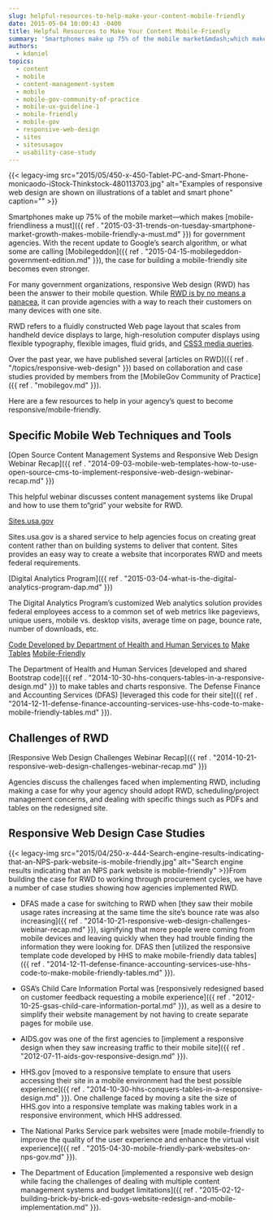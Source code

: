 ```yaml
---
slug: helpful-resources-to-help-make-your-content-mobile-friendly
date: 2015-05-04 10:00:43 -0400
title: Helpful Resources to Make Your Content Mobile-Friendly
summary: 'Smartphones make up 75% of the mobile market&mdash;which makes mobile-friendliness a must for government agencies. With the recent update to Google’s search algorithm, or what some are calling Mobilegeddon, the case for building a mobile-friendly site becomes even stronger. For many government organizations, responsive Web design (RWD) has been the answer to their mobile question.'
authors:
  - kdaniel
topics:
  - content
  - mobile
  - content-management-system
  - mobile
  - mobile-gov-community-of-practice
  - mobile-ux-guideline-1
  - mobile-friendly
  - mobile-gov
  - responsive-web-design
  - sites
  - sitesusagov
  - usability-case-study
---
```


{{< legacy-img src="2015/05/450-x-450-Tablet-PC-and-Smart-Phone-monicaodo-iStock-Thinkstock-480113703.jpg" alt="Examples of responsive web design are shown on illustrations of a tablet and smart phone" caption="" >}}

Smartphones make up 75% of the mobile market—which makes [mobile-friendliness a must]({{ ref . "2015-03-31-trends-on-tuesday-smartphone-market-growth-makes-mobile-friendly-a-must.md" }}) for government agencies. With the recent update to Google’s search algorithm, or what some are calling [Mobilegeddon]({{ ref . "2015-04-15-mobilegeddon-government-edition.md" }}), the case for building a mobile-friendly site becomes even stronger.

For many government organizations, responsive Web design (RWD) has been the answer to their mobile question. While [RWD is by no means a panacea](http://www.smashingmagazine.com/2014/07/22/responsive-web-design-should-not-be-your-only-mobile-strategy/), it can provide agencies with a way to reach their customers on many devices with one site.

RWD refers to a fluidly constructed Web page layout that scales from handheld device displays to large, high-resolution computer displays using flexible typography, flexible images, fluid grids, and [CSS3 media queries](http://www.w3.org/TR/css3-mediaqueries/).

Over the past year, we have published several [articles on RWD]({{ ref . "/topics/responsive-web-design" }}) based on collaboration and case studies provided by members from the [MobileGov Community of Practice]({{ ref . "mobilegov.md" }}).

Here are a few resources to help in your agency&#8217;s quest to become responsive/mobile-friendly.

## **Specific Mobile Web Techniques and Tools**

[Open Source Content Management Systems and Responsive Web Design Webinar Recap]({{ ref . "2014-09-03-mobile-web-templates-how-to-use-open-source-cms-to-implement-responsive-web-design-webinar-recap.md" }})

This helpful webinar discusses content management systems like Drupal and how to use them to“grid” your website for RWD.

[Sites.usa.gov](https://sites.usa.gov/)

Sites.usa.gov is a shared service to help agencies focus on creating great content rather than on building systems to deliver that content. Sites provides an easy way to create a website that incorporates RWD and meets federal requirements.

[Digital Analytics Program]({{ ref . "2015-03-04-what-is-the-digital-analytics-program-dap.md" }})

The Digital Analytics Program&#8217;s customized Web analytics solution provides federal employees access to a common set of web metrics like pageviews, unique users, mobile vs. desktop visits, average time on page, bounce rate, number of downloads, etc.

[Code Developed by Department of Health and Human Services to](https://github.com/HHS/HHS-Responsive-Design) [Make](https://github.com/HHS/HHS-Responsive-Design) [Tables](https://github.com/HHS/HHS-Responsive-Design) [Mobile-Friendly](https://github.com/HHS/HHS-Responsive-Design)

The Department of Health and Human Services [developed and shared Bootstrap code]({{ ref . "2014-10-30-hhs-conquers-tables-in-a-responsive-design.md" }}) to make tables and charts responsive. The Defense Finance and Accounting Services (DFAS) [leveraged this code for their site]({{ ref . "2014-12-11-defense-finance-accounting-services-use-hhs-code-to-make-mobile-friendly-tables.md" }}).

## **Challenges of RWD**

[Responsive Web Design Challenges Webinar Recap]({{ ref . "2014-10-21-responsive-web-design-challenges-webinar-recap.md" }})

Agencies discuss the challenges faced when implementing RWD, including making a case for why your agency should adopt RWD, scheduling/project management concerns, and dealing with specific things such as PDFs and tables on the redesigned site.

## **Responsive Web Design Case Studies**

{{< legacy-img src="2015/04/250-x-444-Search-engine-results-indicating-that-an-NPS-park-website-is-mobile-friendly.jpg" alt="Search engine results indicating that an NPS park website is mobile-friendly" >}}From building the case for RWD to working through procurement cycles, we have a number of case studies showing how agencies implemented RWD.

  * DFAS made a case for switching to RWD when [they saw their mobile usage rates increasing at the same time the site’s bounce rate was also increasing]({{ ref . "2014-10-21-responsive-web-design-challenges-webinar-recap.md" }}), signifying that more people were coming from mobile devices and leaving quickly when they had trouble finding the information they were looking for. DFAS then [utilized the responsive template code developed by HHS to make mobile-friendly data tables]({{ ref . "2014-12-11-defense-finance-accounting-services-use-hhs-code-to-make-mobile-friendly-tables.md" }}).

  * GSA’s Child Care Information Portal was [responsively redesigned based on customer feedback requesting a mobile experience]({{ ref . "2012-10-25-gsas-child-care-information-portal.md" }}), as well as a desire to simplify their website management by not having to create separate pages for mobile use.

  * AIDS.gov was one of the first agencies to [implement a responsive design when they saw increasing traffic to their mobile site]({{ ref . "2012-07-11-aids-gov-responsive-design.md" }}).

  * HHS.gov [moved to a responsive template to ensure that users accessing their site in a mobile environment had the best possible experience]({{ ref . "2014-10-30-hhs-conquers-tables-in-a-responsive-design.md" }}). One challenge faced by moving a site the size of HHS.gov into a responsive template was making tables work in a responsive environment, which HHS addressed.

  * The National Parks Service park websites were [made mobile-friendly to improve the quality of the user experience and enhance the virtual visit experience]({{ ref . "2015-04-30-mobile-friendly-park-websites-on-nps-gov.md" }}).

  * The Department of Education [implemented a responsive web design while facing the challenges of dealing with multiple content management systems and budget limitations]({{ ref . "2015-02-12-building-brick-by-brick-ed-govs-website-redesign-and-mobile-implementation.md" }}).
